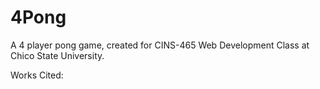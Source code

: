 # 4Pong
A 4 player pong game, created for CINS-465 Web Development Class at Chico State University.


Works Cited:
